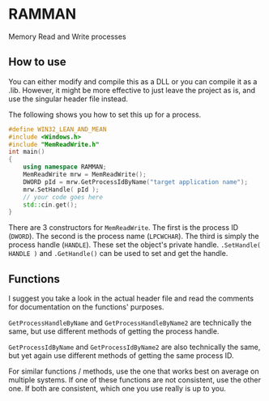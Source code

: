 # RAMMAN
Memory Read and Write processes

## How to use
You can either modify and compile this as a DLL or you can compile it as a .lib.
However, it might be more effective to just leave the project as is, and use the
singular header file instead.

The following shows you how to set this up for a process.
```cpp
#define WIN32_LEAN_AND_MEAN
#include <Windows.h>
#include "MemReadWrite.h"
int main()
{
	using namespace RAMMAN;
	MemReadWrite mrw = MemReadWrite();
	DWORD pId = mrw.GetProcessIdByName("target application name");
	mrw.SetHandle( pId );
	// your code goes here
	std::cin.get();
}
```
There are 3 constructors for `MemReadWrite`. The first is the process ID (`DWORD`).
The second is the process name (`LPCWCHAR`). The third is simply the process handle (`HANDLE`).
These set the object's private handle. `.SetHandle( HANDLE )` and `.GetHandle()` can be used
to set and get the handle.

## Functions
I suggest you take a look in the actual header file and read the comments for documentation
on the functions' purposes.

`GetProcessHandleByName` and `GetProcessHandleByName2` are technically the same, but use
different methods of getting the process handle.

`GetProcessIdByName` and `GetProcessIdByName2` are also technically the same, but yet again
use different methods of getting the same process ID.

For similar functions / methods, use the one that works best on average on multiple systems.
If one of these functions are not consistent, use the other one. If both are consistent,
which one you use really is up to you.
